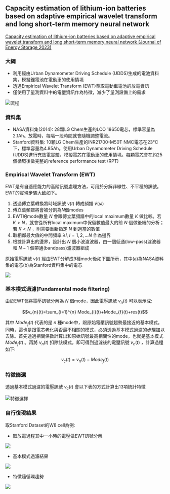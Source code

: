 ## Capacity estimation of lithium-ion batteries based on adaptive empirical wavelet transform and long short-term memory neural network  

[Capacity estimation of lithium-ion batteries based on adaptive empirical wavelet transform and long short-term memory neural network (Journal of Energy Storage 2023)](https://www.sciencedirect.com/science/article/pii/S2352152X23014433#t0020)

### 大綱  
* 利用經由Urban Dynamometer Driving Schedule (UDDS)生成的電池資料集，模擬鋰電池在電動車的使用情境  
* 透過Empirical Wavelet Transform (EWT)萃取電動車電池的放電資訊  
* 僅使用了量測資料中的電壓資訊作為特徵，減少了量測設備上的需求  

![流程](https://ars.els-cdn.com/content/image/1-s2.0-S2352152X23014433-ga1_lrg.jpg)  

### 資料集  

* NASA資料集(2014): 28顆LG Chem生產的LCO 18650電芯，標準容量為2.1Ah。放電時，每隔一段時間就會隨機調整電流。
* Stanford資料集: 10顆LG Chem生產的INR21700-M50T NMC電芯在23℃下，標準容量為4.85Ah。使用Urban Dynamometer Driving Schedule (UDDS)進行充放電實驗，模擬電芯在電動車的使用情境。每顆電芯會在約25個循環後做完整的reference performance test (RPT)

### Empirical Wavelet Transform (EWT)  

EWT是有自適應能力的高階訊號處理方法，可用於分解非線性、不平穩的訊號。EWT的實現步驟大致如下。

1. 透過傅立葉轉換將時域訊號 $v(t)$ 轉成頻譜 $\hat{v}(\omega)$
2. 傅立葉頻譜將會被分割為$N$個modes
3. EWT的mode數量 $N$ 會跟傅立葉頻譜中的local maximum數量 $K$ 做比較。若 $K \gt N$，就會從所有local maximum中保留數值最大的前 $N$ 個做後續的分析；若 $K \lt N$ ，則需要重新指定 $N$ 到適當的數值
4. 取相鄰最大值的中間頻率 $\lambda l,\ l=1,2,...N$ 作為邊界
5. 根據計算出的邊界，設計出 $N$ 個小波濾波器，由一個低通(low-pass)濾波器和 $N-1$ 個帶通(bandpass)濾波器組成

原始電壓訊號 $v(t)$ 經由EWT分解成9種mode後如下圖所示，其中(a)為NASA資料集的電芯(b)為Stanford資料集中的電芯  

![](https://ars.els-cdn.com/content/image/1-s2.0-S2352152X23014433-gr11_lrg.jpg)

### 基本模式過濾(Fundamental mode filtering)  

由於EWT會將電壓訊號分解為 $N$ 個mode，因此電壓訊號 $v_{n}(t)$ 可以表示成:  

$$v_{n}(t)=\sum_{i=1}^{n} Mode_{i}(t)+Mode_{f}(t)+res(t)$$   

其中 $Mode_{f}(t)$ 代表的是 $n$ 種mode中，跟原始電壓訊號趨勢最接近的基本模式。同時，這也是跟電芯老化與否最不相關的模式，必須透過基本模式過濾的步驟加以去除。首先透過相關係數計算出和原始訊號最高相關性的mode，也就是基本模式 $Mode_{f}(t)$ 。再將 $v_{n}(t)$ 扣除該模式，即可得到過濾後的電壓訊號 $v_{c}(t)$ ，計算過程如下:  

$$v_{c}(t)=v_{n}(t)-Mode_{f}(t)$$  

### 特徵篩選  

透過基本模式過濾的電壓訊號 $v_{c}(t)$ 會以下表的方式計算出13項統計特徵  

![特徵選擇](https://hackmd.io/_uploads/ByR7Cil6h.png)


### 自行復現結果

取Stanford Dataset的W8 cell為例:

* 取放電過程其中一小時的電壓做EWT訊號分解  

![](https://hackmd.io/_uploads/rylt3Mlkp.png)

* 基本模式過濾結果

![](https://hackmd.io/_uploads/Hk5jsMlyp.png)

* 特徵隨循環趨勢

![](https://hackmd.io/_uploads/HJWMrExy6.png)

